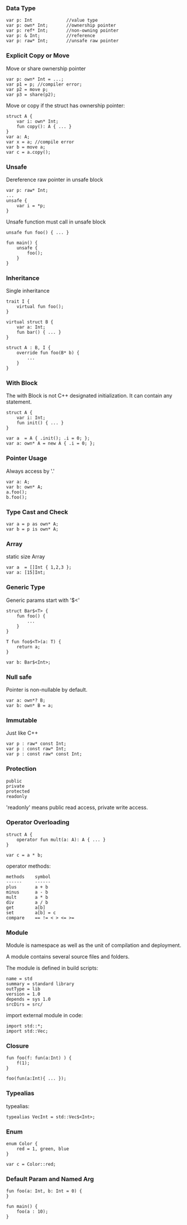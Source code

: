 
### Data Type

```
var p: Int             //value type
var p: own* Int;       //ownership pointer
var p: ref* Int;       //non-owning pointer
var p: & Int;          //reference
var p: raw* Int;       //unsafe raw pointer
```


### Explicit Copy or Move

Move or share ownership pointer
```
var p: own* Int = ...;
var p1 = p; //compiler error;
var p2 = move p;
var p3 = share(p2);
```

Move or copy if the struct has ownership pointer:
```
struct A {
    var i: own* Int;
    fun copy(): A { ... }
}
var a: A;
var x = a; //compile error
var b = move a;
var c = a.copy();
```

### Unsafe
Dereference raw pointer in unsafe block

```
var p: raw* Int;
...
unsafe {
    var i = *p;
}
```

Unsafe function must call in unsafe block
```
unsafe fun foo() { ... }

fun main() {
    unsafe {
        foo();
    }
}
```

### Inheritance

Single inheritance
```
trait I {
    virtual fun foo();
}

virtual struct B {
    var a: Int;
    fun bar() { ... }
}

struct A : B, I {
    override fun foo(B* b) {
        ...
    }
}

```

### With Block

The with Block is not C++ designated initialization. It can contain any statement.
```
struct A {
    var i: Int;
    fun init() { ... }
}

var a  = A { .init(); .i = 0; };
var a: own* A = new A { .i = 0; };
```


### Pointer Usage

Always access by '.'
```
var a: A;
var b: own* A;
a.foo();
b.foo();
```

### Type Cast and Check
```
var a = p as own* A;
var b = p is own* A;
```

### Array

static size Array
```
var a  = []Int { 1,2,3 };
var a: [15]Int;
```


### Generic Type
Generic params start with '$<'
```
struct Bar$<T> {
    fun foo() {
        ...
    }
}

T fun foo$<T>(a: T) {
    return a;
}

var b: Bar$<Int>;
```

### Null safe

Pointer is non-nullable by default.
```
var a: own*? B;
var b: own* B = a;
```


### Immutable

Just like C++
```
var p : raw* const Int;
var p : const raw* Int;
var p : const raw* const Int;
```


### Protection
```
public
private
protected
readonly
```
'readonly' means public read access, private write access.

### Operator Overloading

```
struct A {
    operator fun mult(a: A): A { ... }
}

var c = a * b;
```

operator methods:
```
methods    symbol
------     ------
plus       a + b 
minus      a - b 
mult       a * b 
div        a / b 
get        a[b] 
set        a[b] = c
compare    == != < > <= >=
```

### Module

Module is namespace as well as the unit of compilation and deployment.

A module contains several source files and folders.

The module is defined in build scripts:
```
name = std
summary = standard library
outType = lib
version = 1.0
depends = sys 1.0
srcDirs = src/
```

import external module in code:
```
import std::*;
import std::Vec;
```

### Closure

```
fun foo(f: fun(a:Int) ) {
    f(1);
}

foo(fun(a:Int){ ... });
```

### Typealias

typealias:
```
typealias VecInt = std::Vec$<Int>;
```

### Enum

```
enum Color {
    red = 1, green, blue
}

var c = Color::red;
```

### Default Param and Named Arg

```
fun foo(a: Int, b: Int = 0) {
}

fun main() {
    foo(a : 10);
}
```
